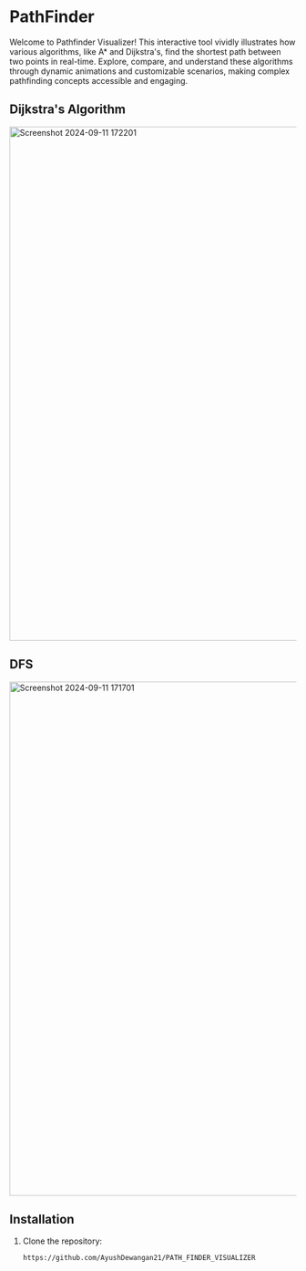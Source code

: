 # PathFinder
Welcome to Pathfinder Visualizer! This interactive tool vividly illustrates how various algorithms, like A* and Dijkstra's, find the shortest path between two points in real-time. Explore, compare, and understand these algorithms through dynamic animations and customizable scenarios, making complex pathfinding concepts accessible and engaging.


## Dijkstra's Algorithm 

<img width="902" alt="Screenshot 2024-09-11 172201" src="https://github.com/user-attachments/assets/f8ea4733-0f1d-422a-b5e0-1bc470c5d405">


## DFS
<img width="902" alt="Screenshot 2024-09-11 171701" src="https://github.com/user-attachments/assets/c64846a4-52cd-4ddb-9acc-496bab6a6958">



## Installation

1. Clone the repository:

   ```bash
   https://github.com/AyushDewangan21/PATH_FINDER_VISUALIZER
